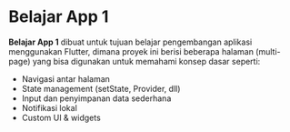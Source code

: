 # Belajar App 1 

**Belajar App 1** dibuat untuk tujuan belajar pengembangan aplikasi menggunakan Flutter, dimana proyek ini berisi beberapa halaman (multi-page) yang bisa digunakan untuk memahami konsep dasar seperti:

- Navigasi antar halaman  
- State management (setState, Provider, dll)  
- Input dan penyimpanan data sederhana  
- Notifikasi lokal  
- Custom UI & widgets  
